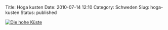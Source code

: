Title: Höga kusten
Date: 2010-07-14 12:10
Category: Schweden
Slug: hoga-kusten
Status: published

[![Die hohe
Küste](/pic/hogkusttradsjo_s.jpg "Die hohe Küste")](/pic/hogkusttradsjo_l.jpg)

